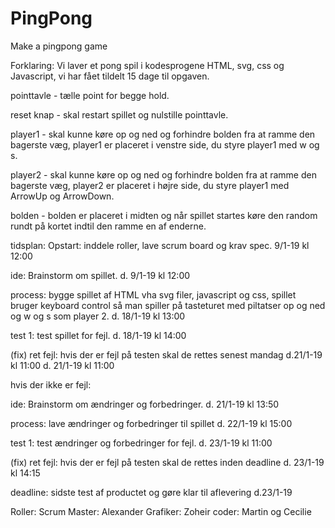 # PingPong
Make a pingpong game

Forklaring:
Vi laver et pong spil i kodesprogene HTML, svg, css og Javascript, vi har fået tildelt 15 dage til opgaven.

pointtavle - tælle point for begge hold.

reset knap - skal restart spillet og nulstille pointtavle.

player1 - skal kunne køre op og ned og forhindre bolden fra at ramme den bagerste væg, player1 er placeret i venstre side, du styre player1 med w og s.

player2 - skal kunne køre op og ned og forhindre bolden fra at ramme den bagerste væg, player2 er placeret i højre side, du styre player1 med ArrowUp og ArrowDown.

bolden - bolden er placeret i midten og når spillet startes køre den random rundt på kortet indtil den ramme en af enderne.

tidsplan:
Opstart: inddele roller, lave scrum board og krav spec.
9/1-19 kl 12:00

ide: Brainstorm om spillet.
d. 9/1-19 kl 12:00

process: bygge spillet af HTML vha svg filer, javascript og css, spillet bruger keyboard control så man spiller på tasteturet med piltatser op og ned og w og s som player 2.
d. 18/1-19 kl 13:00

test 1: test spillet for fejl.
d. 18/1-19 kl 14:00

(fix) ret fejl: hvis der er fejl på testen skal de rettes senest mandag d.21/1-19 kl 11:00
d. 21/1-19 kl 11:00

hvis der ikke er fejl:

ide: Brainstorm om ændringer og forbedringer.
d. 21/1-19 kl 13:50

process: lave ændringer og forbedringer til spillet
d. 22/1-19 kl 15:00

test 1: test ændringer og forbedringer for fejl.
d. 23/1-19 kl 11:00

(fix) ret fejl: hvis der er fejl på testen skal de rettes inden deadline
d. 23/1-19 kl 14:15

deadline: sidste test af productet og gøre klar til aflevering
d.23/1-19




Roller:
Scrum Master: Alexander
Grafiker: Zoheir
coder: Martin og Cecilie
